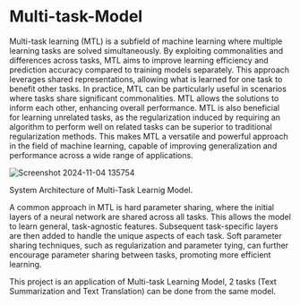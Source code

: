 # Multi-task-Model
  Multi-task learning (MTL) is a subfield of machine learning where multiple learning tasks are solved simultaneously. By exploiting commonalities and differences across tasks, MTL aims to improve learning efficiency and prediction accuracy compared to training models separately. This approach leverages shared representations, allowing what is learned for one task to benefit other tasks. In practice, MTL can be particularly useful in scenarios where tasks share significant commonalities. MTL allows the solutions to inform each other, enhancing overall performance. MTL is also beneficial for learning unrelated tasks, as the regularization induced by requiring an algorithm to perform well on related tasks can be superior to traditional regularization methods. This makes MTL a versatile and powerful approach in the field of machine learning, capable of improving generalization and performance across a wide range of applications.


![Screenshot 2024-11-04 135754](https://github.com/user-attachments/assets/dc23aa07-c6cf-4f74-9be2-8041dd45b276)

System Architecture of Multi-Task Learnig Model.



  A common approach in MTL is hard parameter sharing, where the initial layers of a neural network are shared across all tasks. This allows the model to learn general, task-agnostic features. Subsequent task-specific layers are then added to handle the unique aspects of each task. Soft parameter sharing techniques, such as regularization and parameter tying, can further encourage parameter sharing between tasks, promoting more efficient learning.

This project is an application of Multi-task Learning Model, 2 tasks (Text Summarization and Text Translation) can be done from the same model.
